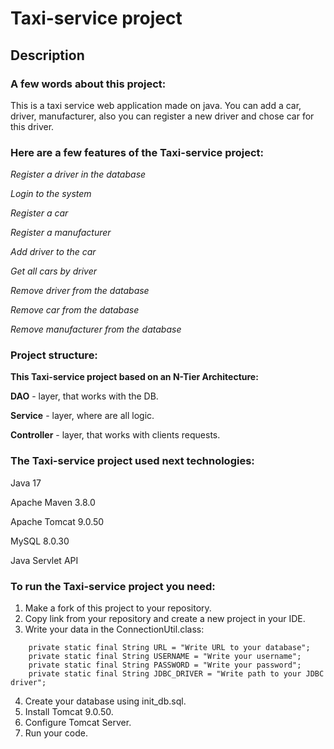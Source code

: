 # Taxi-service project
## Description
### A few words about this project:
This is a taxi service web application made on java. You can add a car, driver, manufacturer, also you can register a new driver and chose car for this driver.   

### Here are a few features of the Taxi-service project:
*Register a driver in the database*

*Login to the system*

*Register a car*

*Register a manufacturer*

*Add driver to the car*

*Get all cars by driver*

*Remove driver from the database*

*Remove car from the database*

*Remove manufacturer from the database*

### Project structure:
**This Taxi-service project based on an N-Tier Architecture:**

**DAO** - layer, that works with the DB.

**Service** - layer, where are all logic.

**Controller** - layer, that works with clients requests.

### The Taxi-service project used next technologies:
Java 17

Apache Maven 3.8.0

Apache Tomcat 9.0.50

MySQL 8.0.30

Java Servlet API

### To run the Taxi-service project you need:
1. Make a fork of this project to your repository.
2. Copy link from your repository and create a new project in your IDE.
3. Write your data in the ConnectionUtil.class:
```
    private static final String URL = "Write URL to your database";
    private static final String USERNAME = "Write your username";
    private static final String PASSWORD = "Write your password";
    private static final String JDBC_DRIVER = "Write path to your JDBC driver";
```
4. Create your database using init_db.sql.
5. Install Tomcat 9.0.50.
6. Configure Tomcat Server.
7. Run your code.